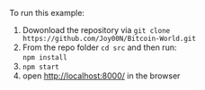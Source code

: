 To run this example:

1. Dowonload the repository via `git clone https://github.com/Joy00N/Bitcoin-World.git`
2. From the repo folder 
    `cd src`
    and then run:  
   `npm install`
3. `npm start`
4. open [http://localhost:8000/](http://localhost:8000/) in the browser